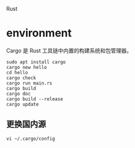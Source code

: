 Rust

# environment

Cargo 是 Rust 工具链中内置的构建系统和包管理器。

```
sudo apt install cargo
cargo new hello 
cd hello
cargo check
cargo run main.rs
cargo build
cargo doc
cargo build --release
cargo update
```

## 更换国内源

```
vi ~/.cargo/config
```
